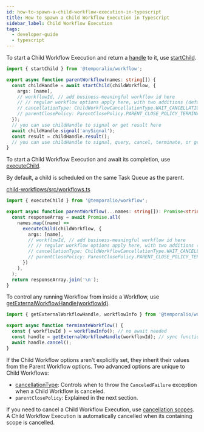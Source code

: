 ```yaml
---
id: how-to-spawn-a-child-workflow-execution-in-typescript
title: How to spawn a Child Workflow Execution in Typescript
sidebar_label: Child Workflow Execution
tags:
  - developer-guide
  - typescript
---
```


To start a Child Workflow Execution and return a [handle](https://typescript.temporal.io/api/interfaces/workflow.ChildWorkflowHandle/) to it, use [startChild](https://typescript.temporal.io/api/namespaces/workflow/#startchild).

```ts
import { startChild } from '@temporalio/workflow';

export async function parentWorkflow(names: string[]) {
  const childHandle = await startChild(childWorkflow, {
    args: [name],
    // workflowId, // add business-meaningful workflow id here
    // // regular workflow options apply here, with two additions (defaults shown):
    // cancellationType: ChildWorkflowCancellationType.WAIT_CANCELLATION_COMPLETED,
    // parentClosePolicy: ParentClosePolicy.PARENT_CLOSE_POLICY_TERMINATE
  });
  // you can use childHandle to signal or get result here
  await childHandle.signal('anySignal');
  const result = childHandle.result();
  // you can use childHandle to signal, query, cancel, terminate, or get result here
}
```

To start a Child Workflow Execution and await its completion, use [executeChild](https://typescript.temporal.io/api/namespaces/workflow/#executechild).

By default, a child is scheduled on the same Task Queue as the parent.

<!--SNIPSTART typescript-child-workflow -->

[child-workflows/src/workflows.ts](https://github.com/temporalio/samples-typescript/blob/master/child-workflows/src/workflows.ts)

```ts
import { executeChild } from '@temporalio/workflow';

export async function parentWorkflow(...names: string[]): Promise<string> {
  const responseArray = await Promise.all(
    names.map((name) =>
      executeChild(childWorkflow, {
        args: [name],
        // workflowId, // add business-meaningful workflow id here
        // // regular workflow options apply here, with two additions (defaults shown):
        // cancellationType: ChildWorkflowCancellationType.WAIT_CANCELLATION_COMPLETED,
        // parentClosePolicy: ParentClosePolicy.PARENT_CLOSE_POLICY_TERMINATE
      })
    ),
  );
  return responseArray.join('\n');
}
```

<!--SNIPEND-->

To control any running Workflow from inside a Workflow, use [getExternalWorkflowHandle(workflowId)](https://typescript.temporal.io/api/namespaces/workflow/#getexternalworkflowhandle).

```ts
import { getExternalWorkflowHandle, workflowInfo } from '@temporalio/workflow';

export async function terminateWorkflow() {
  const { workflowId } = workflowInfo(); // no await needed
  const handle = getExternalWorkflowHandle(workflowId); // sync function, not async
  await handle.cancel();
}
```

If the Child Workflow options aren't explicitly set, they inherit their values from the Parent Workflow options.
Two advanced options are unique to Child Workflows:

- [cancellationType](https://typescript.temporal.io/api/enums/proto.coresdk.child_workflow.ChildWorkflowCancellationType): Controls when to throw the `CanceledFailure` exception when a Child Workflow is canceled.
- `parentClosePolicy`: Explained in the next section.

If you need to cancel a Child Workflow Execution, use [cancellation scopes](/dev-guide/typescript/foundations#cancellation-scopes).
A Child Workflow Execution is automatically cancelled when its containing scope is cancelled.
